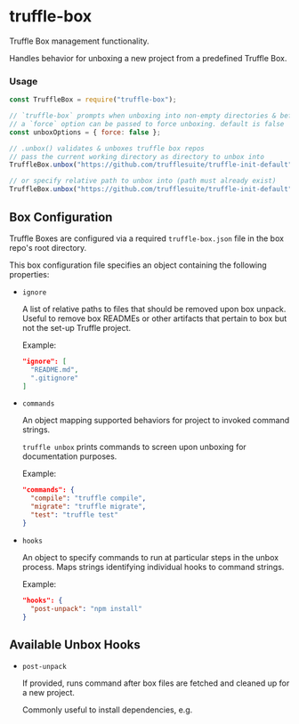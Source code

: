 truffle-box
===========

Truffle Box management functionality.

Handles behavior for unboxing a new project from a predefined Truffle Box.

### Usage

```javascript
const TruffleBox = require("truffle-box");

// `truffle-box` prompts when unboxing into non-empty directories & before potential overwrites
// a `force` option can be passed to force unboxing. default is false
const unboxOptions = { force: false };

// .unbox() validates & unboxes truffle box repos
// pass the current working directory as directory to unbox into
TruffleBox.unbox("https://github.com/trufflesuite/truffle-init-default", process.cwd(), unboxOptions);

// or specify relative path to unbox into (path must already exist)
TruffleBox.unbox("https://github.com/trufflesuite/truffle-init-default", "some/relativePath", unboxOptions);

```


Box Configuration
-----------------

Truffle Boxes are configured via a required `truffle-box.json` file in the
box repo's root directory.

This box configuration file specifies an object containing the following
properties:

- `ignore`

  A list of relative paths to files that should be removed upon box unpack.
  Useful to remove box READMEs or other artifacts that pertain to box but not
  the set-up Truffle project.

  Example:

  ```json
  "ignore": [
    "README.md",
    ".gitignore"
  ]
  ```

- `commands`

  An object mapping supported behaviors for project to invoked command strings.

  `truffle unbox` prints commands to screen upon unboxing for documentation
  purposes.

  Example:

  ```json
  "commands": {
    "compile": "truffle compile",
    "migrate": "truffle migrate",
    "test": "truffle test"
  }
  ```

- `hooks`

  An object to specify commands to run at particular steps in the unbox
  process. Maps strings identifying individual hooks to command strings.

  Example:

  ```json
  "hooks": {
    "post-unpack": "npm install"
  }
  ```

Available Unbox Hooks
---------------------

- `post-unpack`

  If provided, runs command after box files are fetched and cleaned up for a
  new project.

  Commonly useful to install dependencies, e.g.
